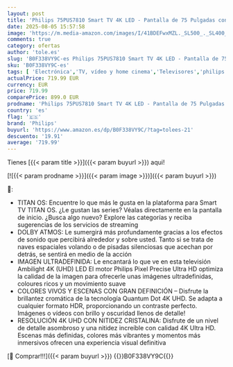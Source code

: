 ```yaml
---
layout: post
title: 'Philips 75PUS7810 Smart TV 4K LED - Pantalla de 75 Pulgadas con Plataforma Titan OS  Pixel Precise Ultra HD y Sonido Dolby Atmos - Funciona con Alexa y con el Asistente de Voz de Google'
date: 2025-08-05 15:57:58
image: 'https://m.media-amazon.com/images/I/41BDEFwxMZL._SL500_._SL400_.jpg'
comments: true
category: ofertas
author: 'tole.es'
slug: 'B0F338VY9C-es Philips 75PUS7810 Smart TV 4K LED - Pantalla de 75...'
sku: 'B0F338VY9C-es'
tags: [ 'Electrónica','TV, vídeo y home cinema','Televisores','philips','smart','tv','🇪🇸', ]
actualPrice: 719.99 EUR
currency: EUR
price: 719.99
comparePrice: 899.0 EUR
prodname: 'Philips 75PUS7810 Smart TV 4K LED - Pantalla de 75 Pulgadas con Plataforma Titan OS  Pixel Precise Ultra HD y Sonido Dolby Atmos - Funciona con Alexa y con el Asistente de Voz de Google'
country: 'es'
flag: '🇪🇸'
brand: 'Philips'
buyurl: 'https://www.amazon.es/dp/B0F338VY9C/?tag=tolees-21'
descuento: '19.91'
average: '719.99'
---
```


Tienes [{{< param title >}}]({{< param buyurl >}}) aqui!

[![{{< param prodname >}}]({{< param image >}})]({{< param buyurl >}})

🔎:

- TITAN OS: Encuentre lo que más le gusta en la plataforma para Smart TV TITAN OS. ¿Le gustan las series? Véalas directamente en la pantalla de inicio. ¿Busca algo nuevo? Explore las categorías y reciba sugerencias de los servicios de streaming
- DOLBY ATMOS: Le sumergirá más profundamente gracias a los efectos de sonido que percibirá alrededor y sobre usted. Tanto si se trata de naves espaciales volando o de pisadas silenciosas que acechan por detrás, se sentirá en medio de la acción
- IMAGEN ULTRADEFINIDA: Le encantará lo que ve en esta televisión Ambilight 4K (UHD) LED El motor Philips Pixel Precise Ultra HD optimiza la calidad de la imagen para ofrecerle unas imágenes ultradefinidas, coloures ricos y un movimiento suave
- COLORES VIVOS Y ESCENAS CON GRAN DEFINICIÓN – Disfrute la brillantez cromática de la tecnología Quantum Dot 4K UHD. Se adapta a cualquier formato HDR, proporcionando un contraste perfecto. Imágenes o vídeos con brillo y oscuridad llenos de detalle!
- RESOLUCIÓN 4K UHD CON NITIDEZ CRISTALINA: Disfrute de un nivel de detalle asombroso y una nitidez increíble con calidad 4K Ultra HD. Escenas más definidas, colores más vibrantes y momentos más inmersivos ofrecen una experiencia visual definitiva

[🛒 Comprar!!!]({{< param buyurl >}})
{{<world>}}B0F338VY9C{{</world>}}
